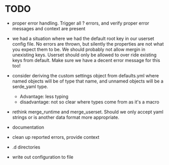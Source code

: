 # TODO

  - proper error handling. Trigger all ? errors, and verify proper error messages and context are present
  - we had a situation where we had the default root key in our userset config file. No errors are thrown, but silently the properties
    are not what you expect them to be. We should probably not allow mergin in unexisting keys. Userset should only be allowed to over
    ride existing keys from default. Make sure we have a decent error message for this too!

  - consider deriving the custom settings object from defaults.yml where named objects will be of type that name, and unnamed objects
    will be a serde_yaml type.
    - Advantage: less typing
    - disadvantage: not so clear where types come from as it's a macro

  - rethink merge_runtime and merge_userset. Should we only accept yaml strings or is another data format more appropriate.
  - documentation
  - clean up reported errors, provide context
  - .d directories
  - write out configuration to file
